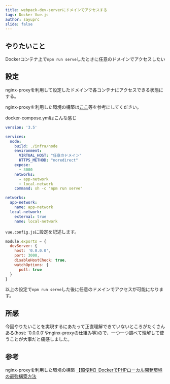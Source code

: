 ```yaml
---
title: webpack-dev-serverにドメインでアクセスする
tags: Docker Vue.js
author: sayuprc
slide: false
---
```

## やりたいこと

Dockerコンテナ上で`npm run serve`したときに任意のドメインでアクセスしたい

## 設定

nginx-proxyを利用して設定したドメインで各コンテナにアクセスできる状態にする。

nginx-proxyを利用した環境の構築は[ここ](https://kahoo.blog/docker-php-mysql-developing-environment/)等を参考にしてください。

docker-compose.ymlはこんな感じ

```docker-compose.yml
version: '3.5'

services:
  node:
    build: ./infra/node
    environment:
      VIRTUAL_HOST: "任意のドメイン"
      HTTPS_METHOD: "noredirect"
    expose:
      - 3000
    networks:
      - app-network
      - local-network
    command: sh -c "npm run serve"

networks:
  app-network:
    name: app-network
  local-network:
    external: true
    name: local-network
```

`vue.config.js`に設定を記述します。

```vue.config.js
module.exports = {
  devServer: {
    host: '0.0.0.0',
    port: 3000,
    disableHostCheck: true, 
    watchOptions: {
      poll: true
  }
}
```

以上の設定で`npm run serve`した後に任意のドメインでアクセスが可能になります。

## 所感
今回やりたいことを実現するにあたって正直理解できていないところがたくさんある(host: '0.0.0.0'やnginx-proxyの仕組み等)ので、一つ一つ調べて理解して使うことが大事だと痛感しました。

## 参考
nginx-proxyを利用した環境の構築
[【超便利】DockerでPHPローカル開発環境の最強構築方法](https://kahoo.blog/docker-php-mysql-developing-environment/)
